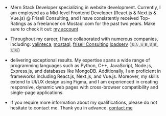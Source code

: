 - Mern Stack Developer specializing in website development. Currently, I am employed as a Mid-level Frontend Developer (React.js & Next.js & Vue.js) @ Frisell Consulting, and I have consistently received Top-Ratings as a freelancer on Mostaql.com for the past two years. Make sure to check it out: [my account](https://mostaql.com/u/mostafaosama66)

- Throughout my career, I have collaborated with numerous companies, including:
[valinteca](https://valinteca.com/), [mostaql](https://mostaql.com/), [frisell Consulting](https://frisell.io/)
[loadserv](https://www.loadserv.com.eg/)
(🇸🇦,🇦🇪,🇸🇪,🇪🇬)

- delivering exceptional results. My expertise spans a wide range of programming languages such as Python, C++, JavaScript, Node.js, Express.js, and databases like MongoDB. Additionally, I am proficient in frameworks including React.js, Next.js, and Vue.js. Moreover, my skills extend to UI/UX design using Figma, and I am experienced in creating responsive, dynamic web pages with cross-browser compatibility and single-page applications.

- If you require more information about my qualifications, please do not hesitate to contact me.
Thank you in advance.
[contact me](https://discovermee.netlify.app/)

